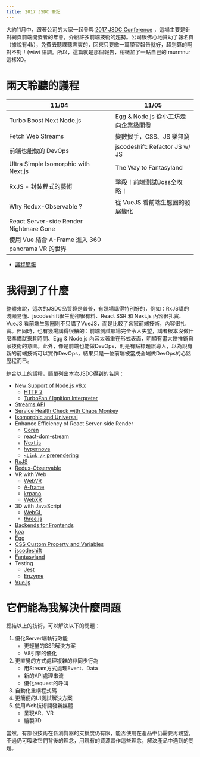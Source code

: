 ```yaml
---
title: 2017 JSDC 筆記
---
```


大約11月中，跟著公司的大家一起參與 [2017 JSDC Conference](http://2017.jsdc.tw/) ，這場主要是針對網頁前端開發者的年會，介紹許多前端技術的趨勢。公司很佛心地贊助了報名費（據說有4k），免費去聽課聽爽爽的，回來只要繳一篇學習報告就好，超划算的啊對不對！(wiwi 語調。所以，這篇就是那個報告，稍微加了一點自己的 murmnur這樣XD。

<!--truncate -->

# 兩天聆聽的議程

| 11/04 | 11/05 |
|---|---|
|Turbo Boost Next Node.js|Egg & Node.js 從小工坊走向企業級開發|
|Fetch Web Streams|變數握手，CSS、JS 樂無窮|
|前端也能做的 DevOps|jscodeshift: Refactor JS w/ JS|
|Ultra Simple Isomorphic with Next.js|The Way to Fantasyland|
|RxJS - 封裝程式的藝術|擊殺！前端測試Boss全攻略！|
|Why Redux-Observable ?|從 VueJS 看前端生態圈的發展變化|
|React Server-side Render Nightmare Gone|
|使用 Vue 結合 A-Frame 進入 360 panorama VR 的世界|

- [議程簡報](http://beta.hackfoldr.org/jsdc2017)

# 我得到了什麼

整體來說，這次的JSDC品質算是普普，有幾場講得特別好的，例如：RxJS講的淺顯易懂、jscodeshift很生動卻很有料、React SSR 和 Next.js 內容很扎實、VueJS 看前端生態圈則不只講了VueJS，而是比較了各家前端技術，內容很扎實。但同時，也有幾場講得很糟的：前端測試那場完全令人失望，講者根本沒做什麼準備就來耗時間、Egg & Node.js 內容太著重在形式表面，明顯有畫大餅推銷自家技術的意圖。此外，像是前端也能做DevOps，則是有點標題誤導人，以為說有新的前端技術可以實作DevOps，結果只是一位前端被當成全端做DevOps的心路歷程而已。

綜合以上的議程，簡單列出本次JSDC得到的名詞：

- [New Support of Node.js v8.x](https://nodejs.org/en/blog/release/v8.0.0/)
    - [HTTP 2](https://nodejs.org/api/http2.html)
    - [TurboFan / Ignition Interpreter](https://v8project.blogspot.tw/2017/05/launching-ignition-and-turbofan.html)
- [Streams API](https://streams.spec.whatwg.org/)
- [Service Health Check with Chaos Monkey](https://github.com/Netflix/chaosmonkey)
- [Isomorphic and Universal](http://blog.techbridge.cc/2016/08/27/react-redux-immutablejs-node-server-isomorphic-tutorial/)
- Enhance Efficiency of React Server-side Render
    - [Coren](https://github.com/canner/coren)
    - [react-dom-stream](https://github.com/aickin/react-dom-stream)
    - [Next.js](https://learnnextjs.com/)
    - [hypernova](https://github.com/airbnb/hypernova)
    - [`<Link />` prerendering](https://css-tricks.com/prefetching-preloading-prebrowsing/)
- [RxJS](http://blog.techbridge.cc/2016/05/28/reactive-programming-intro-by-rxjs/)
- [Redux-Observable](https://redux-observable.js.org/)
- VR with Web
    - [WebVR](https://medium.com/@moz2000tw/webvr-%E4%BB%8A%E6%97%A5%E4%B8%8A%E7%B7%9A-%E7%B5%82%E7%B5%90%E9%95%B7%E9%81%94-23-%E5%B9%B4%E7%9A%84%E6%BC%AB%E9%95%B7%E7%AD%89%E5%BE%85-d2e2f7ed603)
    - [A-frame](https://aframe.io/)
    - [krpano](https://krpano.com/)
    - [WebXR](https://github.com/mozilla/webxr-api)
- 3D with JavaScript
    - [WebGL](https://developer.mozilla.org/zh-TW/docs/Web/API/WebGL_API)
    - [three.js](https://threejs.org/)
- [Backends for Frontends](http://samnewman.io/patterns/architectural/bff/)
- [koa](https://github.com/koajs/koa)
- [Egg](https://github.com/eggjs/egg)
- [CSS Custom Property and Variables](https://hackmd.io/p/r107MbSCb#/)
- [jscodeshift](https://github.com/facebook/jscodeshift)
- [Fantasyland](https://github.com/fantasyland/fantasy-land)
- Testing
    - [Jest](https://facebook.github.io/jest/)
    - [Enzyme](http://airbnb.io/enzyme/)
- [Vue.js](https://speakerdeck.com/kurotanshi/jsdc2017-cong-vuejs-kan-qian-duan-sheng-tai-quan-de-fa-zhan-bian-hua)


# 它們能為我解決什麼問題

總結以上的技術，可以解決以下的問題：

1. 優化Server端執行效能
    - 更輕量的SSR解決方案
    - V8引擎的優化
2. 更直覺的方式處理複雜的非同步行為
    - 用Stream方式處理Event、Data
    - 新的API處理串流
    - 優化request的呼叫
3. 自動化重構程式碼
4. 更簡便的UI測試解決方案
5. 使用Web技術開發新媒體
    - 呈現AR、VR
    - 繪製3D

當然，有部份技術在各瀏覽器的支援度仍有限，能否使用在產品中仍需要再觀望，不過仍可吸收它們背後的理念，用現有的資源實作這些理念，解決產品中遇到的問題。
